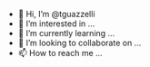- 👋 Hi, I’m @tguazzelli
- 👀 I’m interested in ...
- 🌱 I’m currently learning ...
- 💞️ I’m looking to collaborate on ...
- 📫 How to reach me ...

<!---
tguazzelli/tguazzelli is a ✨ special ✨ repository because its `README.md` (this file) appears on your GitHub profile.
You can click the Preview link to take a look at your changes.
--->
